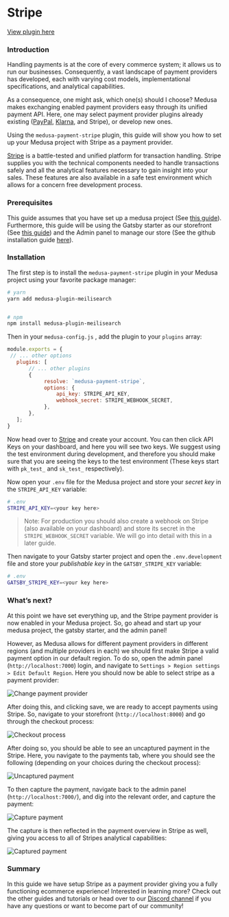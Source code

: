# Stripe

[View plugin here](https://github.com/medusajs/medusa/tree/master/packages/medusa-payment-stripe)

### Introduction
Handling payments is at the core of every commerce system; it allows us to run our businesses. Consequently, a vast landscape of payment providers has developed, each with varying cost models, implementational specifications, and analytical capabilities. 

As a consequence, one might ask, which one(s) should I choose? Medusa makes exchanging enabled payment providers easy through its unified payment API. Here, one may select payment provider plugins already existing ([PayPal](https://docs.medusa-commerce.com/add-plugins/paypal), [Klarna](https://docs.medusa-commerce.com/add-plugins/klarna), and Stripe), or develop new ones. 

Using the `medusa-payment-stripe` plugin, this guide will show you how to set up your Medusa project with Stripe as a payment provider.

[Stripe](https://stripe.com) is a battle-tested and unified platform for transaction handling. Stripe supplies you with the technical components needed to handle transactions safely and all the analytical features necessary to gain insight into your sales. These features are also available in a safe test environment which allows for a concern free development process.

### Prerequisites 

This guide assumes that you have set up a medusa project (See [this guide](https://docs.medusa-commerce.com/tutorial/creating-your-medusa-server)). Furthermore, this guide will be using the Gatsby starter as our storefront (See [this guide](https://docs.medusa-commerce.com/starters/gatsby-medusa-starter)) and the Admin panel to manage our store (See the github installation guide [here](https://github.com/medusajs/admin)).

### Installation

The first step is to install the `medusa-payment-stripe` plugin in your Medusa project using your favorite package manager:

```bash
# yarn
yarn add medusa-plugin-meilisearch


# npm
npm install medusa-plugin-meilisearch
```

Then in your `medusa-config.js` , add the plugin to your `plugins` array:

```javascript
module.exports = {
 // ... other options
   plugins: [
       // ... other plugins
       {
            resolve: `medusa-payment-stripe`,
            options: {
                api_key: STRIPE_API_KEY,
                webhook_secret: STRIPE_WEBHOOK_SECRET,
            },
       },
   ];
}
```

Now head over to [Stripe](https://stripe.com/) and create your account. You can then click API Keys on your dashboard, and here you will see two keys. We suggest using the test environment during development, and therefore you should make sure that you are seeing the keys to the test environment (These keys start with `pk_test_` and `sk_test_` respectively). 

Now open your `.env` file for the Medusa project and store your *secret key* in the `STRIPE_API_KEY` variable:

```bash
# .env
STRIPE_API_KEY=<your key here>
```


> Note: For production you should also create a webhook on Stripe (also available on your dashboard) and store its secret in the `STRIPE_WEBHOOK_SECRET` variable. We will go into detail with this in a later guide.

Then navigate to your Gatsby starter project and open the `.env.development` file and store your *publishable key* in the `GATSBY_STRIPE_KEY` variable:

```bash
# .env
GATSBY_STRIPE_KEY=<your key here>
```

### What’s next?

At this point we have set everything up, and the Stripe payment provider is now enabled in your Medusa project. So, go ahead and start up your medusa project, the gatsby starter, and the admin panel!

However, as Medusa allows for different payment providers in different regions (and multiple providers in each) we should first make Stripe a valid payment option in our default region. To do so, open the admin panel (`http://localhost:7000`) login, and navigate to `Settings > Region settings > Edit Default Region`. Here you should now be able to select stripe as a payment provider:

![Change payment provider](https://i.imgur.com/mVIDYz4.png)

After doing this, and clicking save, we are ready to accept payments using Stripe. So, navigate to your storefront (`http://localhost:8000`) and go through the checkout process:

![Checkout process](https://i.imgur.com/2pm9JyR.gif)

After doing so, you should be able to see an uncaptured payment in the Stripe. Here, you navigate to the payments tab, where you should see the following (depending on your choices during the checkout process):

![Uncaptured payment](https://i.imgur.com/LX6UR40.png)

To then capture the payment, navigate back to the admin panel (`http://localhost:7000/`), and dig into the relevant order, and capture the payment:

![Capture payment](https://i.imgur.com/y5UxxpS.gif)

The capture is then reflected in the payment overview in Stripe as well, giving you access to all of Stripes analytical capabilities:

![Captured payment](https://i.imgur.com/edv84Nq.png)


### Summary 

In this guide we have setup Stripe as a payment provider giving you  a fully functioning ecommerce experience! Interested in learning more? Check out the other guides and tutorials or head over to our [Discord channel](https://discord.gg/xpCwq3Kfn8) if you have any questions or want to become part of our community!

